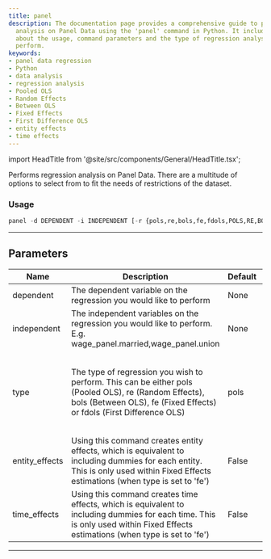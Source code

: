 ```yaml
---
title: panel
description: The documentation page provides a comprehensive guide to performing regression
  analysis on Panel Data using the 'panel' command in Python. It includes information
  about the usage, command parameters and the type of regression analysis you can
  perform.
keywords:
- panel data regression
- Python
- data analysis
- regression analysis
- Pooled OLS
- Random Effects
- Between OLS
- Fixed Effects
- First Difference OLS
- entity effects
- time effects
---
```


import HeadTitle from '@site/src/components/General/HeadTitle.tsx';

<HeadTitle title="econometrics /panel - Reference | OpenBB Terminal Docs" />

Performs regression analysis on Panel Data. There are a multitude of options to select from to fit the needs of restrictions of the dataset.

### Usage

```python
panel -d DEPENDENT -i INDEPENDENT [-r {pols,re,bols,fe,fdols,POLS,RE,BOLS,FE,FDOLS}] [-e] [-t]
```

---

## Parameters

| Name | Description | Default | Optional | Choices |
| ---- | ----------- | ------- | -------- | ------- |
| dependent | The dependent variable on the regression you would like to perform | None | False | None |
| independent | The independent variables on the regression you would like to perform. E.g. wage_panel.married,wage_panel.union | None | False | None |
| type | The type of regression you wish to perform. This can be either pols (Pooled OLS), re (Random Effects), bols (Between OLS), fe (Fixed Effects) or fdols (First Difference OLS) | pols | True | pols, re, bols, fe, fdols, POLS, RE, BOLS, FE, FDOLS |
| entity_effects | Using this command creates entity effects, which is equivalent to including dummies for each entity. This is only used within Fixed Effects estimations (when type is set to 'fe') | False | True | None |
| time_effects | Using this command creates time effects, which is equivalent to including dummies for each time. This is only used within Fixed Effects estimations (when type is set to 'fe') | False | True | None |

---
